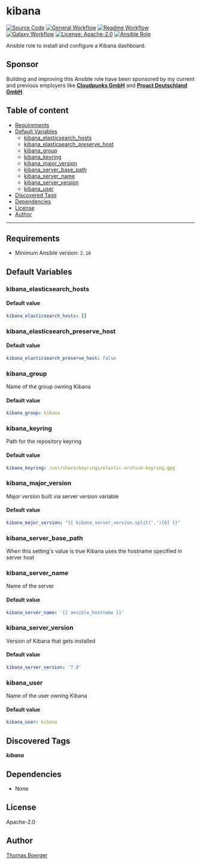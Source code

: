 # kibana

[![Source Code](https://img.shields.io/badge/github-source%20code-blue?logo=github&amp;logoColor=white)](https://github.com/rolehippie/kibana)
[![General Workflow](https://github.com/rolehippie/kibana/actions/workflows/general.yml/badge.svg)](https://github.com/rolehippie/kibana/actions/workflows/general.yml)
[![Readme Workflow](https://github.com/rolehippie/kibana/actions/workflows/docs.yml/badge.svg)](https://github.com/rolehippie/kibana/actions/workflows/docs.yml)
[![Galaxy Workflow](https://github.com/rolehippie/kibana/actions/workflows/galaxy.yml/badge.svg)](https://github.com/rolehippie/kibana/actions/workflows/galaxy.yml)
[![License: Apache-2.0](https://img.shields.io/github/license/rolehippie/kibana)](https://github.com/rolehippie/kibana/blob/master/LICENSE)
[![Ansible Role](https://img.shields.io/badge/role-rolehippie.kibana-blue)](https://galaxy.ansible.com/rolehippie/kibana)

Ansible role to install and configure a Kibana dashboard.

## Sponsor

Building and improving this Ansible role have been sponsored by my current and previous employers like **[Cloudpunks GmbH](https://cloudpunks.de)** and **[Proact Deutschland GmbH](https://www.proact.eu)**.

## Table of content

- [Requirements](#requirements)
- [Default Variables](#default-variables)
  - [kibana_elasticsearch_hosts](#kibana_elasticsearch_hosts)
  - [kibana_elasticsearch_preserve_host](#kibana_elasticsearch_preserve_host)
  - [kibana_group](#kibana_group)
  - [kibana_keyring](#kibana_keyring)
  - [kibana_major_version](#kibana_major_version)
  - [kibana_server_base_path](#kibana_server_base_path)
  - [kibana_server_name](#kibana_server_name)
  - [kibana_server_version](#kibana_server_version)
  - [kibana_user](#kibana_user)
- [Discovered Tags](#discovered-tags)
- [Dependencies](#dependencies)
- [License](#license)
- [Author](#author)

---

## Requirements

- Minimum Ansible version: `2.10`


## Default Variables

### kibana_elasticsearch_hosts

#### Default value

```YAML
kibana_elasticsearch_hosts: []
```

### kibana_elasticsearch_preserve_host

#### Default value

```YAML
kibana_elasticsearch_preserve_host: false
```

### kibana_group

Name of the group owning Kibana

#### Default value

```YAML
kibana_group: kibana
```

### kibana_keyring

Path for the repository keyring

#### Default value

```YAML
kibana_keyring: /usr/share/keyrings/elastic-archive-keyring.gpg
```

### kibana_major_version

Major version built via server version variable

#### Default value

```YAML
kibana_major_version: "{{ kibana_server_version.split('.')[0] }}"
```

### kibana_server_base_path

When this setting's value is true Kibana uses the hostname specified in server host

### kibana_server_name

Name of the server

#### Default value

```YAML
kibana_server_name: '{{ ansible_hostname }}'
```

### kibana_server_version

Version of Kibana that gets installed

#### Default value

```YAML
kibana_server_version: '7.8'
```

### kibana_user

Name of the user owning Kibana

#### Default value

```YAML
kibana_user: kibana
```

## Discovered Tags

**_kibana_**


## Dependencies

- None

## License

Apache-2.0

## Author

[Thomas Boerger](https://github.com/tboerger)
